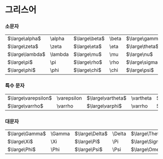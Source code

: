 # 그리스어
### 소문자
|                 |         |               |       |                |        |                |        |                  |          |
| :-------------- | :------ | :------------ | :---- | :------------- | :----- | :------------- | :----- | :--------------- | :------- |
| $\large\alpha$  | \alpha  | $\large\beta$ | \beta | $\large\gamma$ | \gamma | $\large\delta$ | \delta | $\large\epsilon$ | \epsilon |
| $\large\zeta$   | \zeta   | $\large\eta$  | \eta  | $\large\theta$ | \theta | $\large\iota$  | \iota  | $\large\kappa$   | \kappa   |
| $\large\lambda$ | \lambda | $\large\mu$   | \mu   | $\large\nu$    | \nu    | $\large\xi$    | \xi    | $\large\omicron$ | \omicron |
| $\large\pi$     | \pi     | $\large\rho$  | \rho  | $\large\sigma$ | \sigma | $\large\tau$   | \tau   | $\large\upsilon$ | \upsilon |
| $\large\phi$    | \phi    | $\large\chi$  | \chi  | $\large\psi$   | \psi   | $\large\omega$ | \omega |                  |          |
### 특수 문자
|                     |             |                   |           |                   |           |                |        |
| :------------------ | :---------- | :---------------- | :-------- | :---------------- | :-------- | :------------- | :----- |
| $\large\varepsilon$ | \varepsilon | $\large\vartheta$ | \vartheta | $\large\varkappa$ | \varkappa | $\large\varpi$ | \varpi |
| $\large\varrho$     | \varrho     | $\large\varphi$   | \varrho   | $\large\varsigma$ | \varsigma |                |        |

### 대문자
|                |        |                |        |                |        |                  |          |
| :------------- | :----- | :------------- | :----- | :------------- | :----- | :--------------- | :------- |
| $\large\Gamma$ | \Gamma | $\large\Delta$ | \Delta | $\large\Theta$ | \Theta | $\large\Lambda$  | \Lambda  |
| $\large\Xi$    | \Xi    | $\large\Pi$    | \Pi    | $\large\Sigma$ | \Sigma | $\large\Upsilon$ | \Upsilon |
| $\large\Phi$   | \Phi   | $\large\Psi$   | \Psi   | $\large\Omega$ | \Omega |                  |          |

